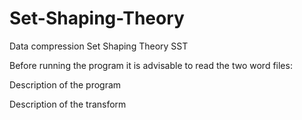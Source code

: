 # Set-Shaping-Theory
Data compression Set Shaping Theory SST

Before running the program it is advisable to read the two word files:

Description of the program 

Description of the transform 
